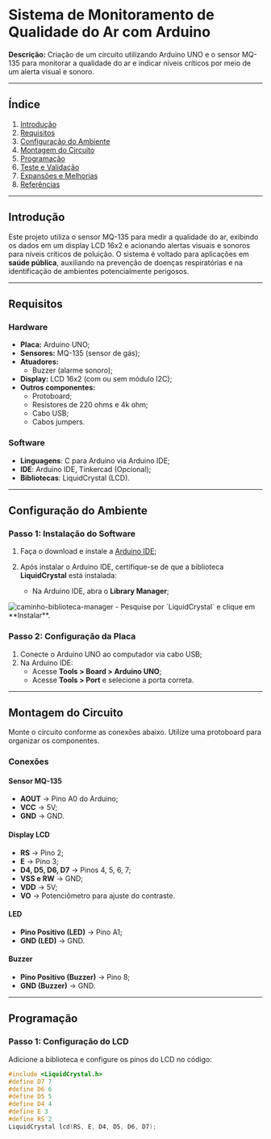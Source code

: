 # Sistema de Monitoramento de Qualidade do Ar com Arduino

**Descrição:** Criação de um circuito utilizando Arduino UNO e o sensor MQ-135 para monitorar a qualidade do ar e indicar níveis críticos por meio de um alerta visual e sonoro.

---

## Índice

1. [Introdução](#introdução)
2. [Requisitos](#requisitos)
3. [Configuração do Ambiente](#configuração-do-ambiente)
4. [Montagem do Circuito](#montagem-do-circuito)
5. [Programação](#programação)
6. [Teste e Validação](#teste-e-validação)
7. [Expansões e Melhorias](#expansões-e-melhorias)
8. [Referências](#referências)

---

## Introdução
Este projeto utiliza o sensor MQ-135 para medir a qualidade do ar, exibindo os dados em um display LCD 16x2 e acionando alertas visuais e sonoros para níveis críticos de poluição. O sistema é voltado para aplicações em **saúde pública**, auxiliando na prevenção de doenças respiratórias e na identificação de ambientes potencialmente perigosos.

---

## Requisitos

### Hardware

- **Placa:** Arduino UNO;
- **Sensores:** MQ-135 (sensor de gás);
- **Atuadores:**
  - Buzzer (alarme sonoro);
- **Display:** LCD 16x2 (com ou sem módulo I2C);
- **Outros componentes:**
  - Protoboard;
  - Resistores de 220 ohms e 4k ohm;
  - Cabo USB;
  - Cabos jumpers.

### Software

- **Linguagens**: C para Arduino via Arduino IDE;
- **IDE**: Arduino IDE, Tinkercad (Opcional);
- **Bibliotecas**: LiquidCrystal (LCD).

---

## Configuração do Ambiente

### Passo 1: Instalação do Software

1. Faça o download e instale a [Arduino IDE](https://www.arduino.cc/en/software);
   
2. Após instalar o Arduino IDE, certifique-se de que a biblioteca **LiquidCrystal** está instalada:
   - Na Arduino IDE, abra o **Library Manager**;
<img src="Caminho-Biblioteca.png" alt="caminho-biblioteca-manager" />
   - Pesquise por `LiquidCrystal` e clique em **Instalar**.

### Passo 2: Configuração da Placa

1. Conecte o Arduino UNO ao computador via cabo USB;
2. Na Arduino IDE:
   - Acesse **Tools > Board > Arduino UNO**;
   - Acesse **Tools > Port** e selecione a porta correta.

---

## Montagem do Circuito

Monte o circuito conforme as conexões abaixo. Utilize uma protoboard para organizar os componentes.

### **Conexões**
#### Sensor MQ-135
- **AOUT** → Pino A0 do Arduino;
- **VCC** → 5V;
- **GND** → GND.

#### Display LCD
- **RS** → Pino 2;
- **E** → Pino 3;
- **D4, D5, D6, D7** → Pinos 4, 5, 6, 7;
- **VSS e RW** → GND;
- **VDD** → 5V;
- **VO** → Potenciômetro para ajuste do contraste.

#### LED
- **Pino Positivo (LED)** → Pino A1;
- **GND (LED)** → GND.

#### Buzzer
- **Pino Positivo (Buzzer)** → Pino 8;
- **GND (Buzzer)** → GND.

---

## Programação

### Passo 1: Configuração do LCD

Adicione a biblioteca e configure os pinos do LCD no código:

```cpp
#include <LiquidCrystal.h>
#define D7 7
#define D6 6
#define D5 5
#define D4 4
#define E 3
#define RS 2
LiquidCrystal lcd(RS, E, D4, D5, D6, D7);
